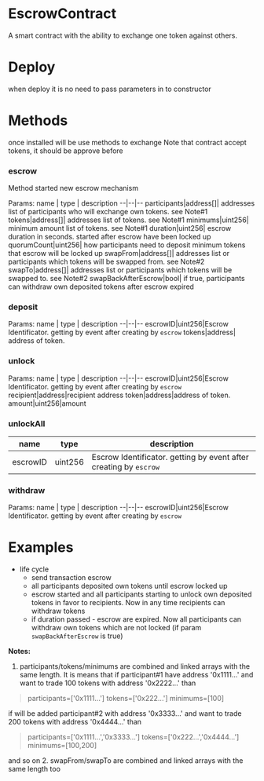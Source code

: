 
# EscrowContract
A smart contract with the ability to exchange one token against others.
# Deploy
when deploy it is no need to pass parameters in to constructor

# Methods
once installed will be use methods to exchange
Note that contract accept tokens, it should be approve before

### escrow
Method started new escrow mechanism

Params:
name  | type | description
--|--|--
participants|address[]| addresses list of participants who will exchange own tokens. see Note#1
tokens|address[]| addresses list of tokens. see Note#1
minimums|uint256| minimum amount list of tokens. see Note#1
duration|uint256| escrow duration in seconds. started after escrow have been locked up
quorumCount|uint256| how participants need to deposit minimum tokens that escrow will be locked up
swapFrom|address[]| addresses list or participants which tokens will be swapped from. see Note#2
swapTo|address[]| addresses list or participants which tokens will be swapped to. see Note#2
swapBackAfterEscrow|bool| if true,  participants can withdraw own deposited tokens after escrow expired

### deposit
Params:
name  | type | description
--|--|--
escrowID|uint256|Escrow Identificator. getting by event after creating by `escrow`
tokens|address| address of token.

### unlock
Params:
name  | type | description
--|--|--
escrowID|uint256|Escrow Identificator. getting by event after creating by `escrow`
recipient|address|recipient address
token|address|address of token.
amount|uint256|amount

### unlockAll
name  | type | description
--|--|--
escrowID|uint256|Escrow Identificator. getting by event after creating by `escrow`

### withdraw
Params:
name  | type | description
--|--|--
escrowID|uint256|Escrow Identificator. getting by event after creating by `escrow`

# Examples
* life cycle 
    * send transaction escrow
    * all participants deposited own tokens until escrow locked up
    * escrow started and all participants starting to unlock own deposited tokens in favor to recipients. Now in any time recipients can withdraw tokens
    * if  duration passed - escrow are expired. Now all participants can withdraw own tokens which are not locked (if param `swapBackAfterEscrow` is true)
    
**Notes:**
1. participants/tokens/minimums are combined and linked arrays with the same length. 
It is means that if participant#1 have address '0x1111...' and want to trade 100 tokens with address '0x2222...'
than

> participants=['0x1111...']
tokens=['0x222...']
minimums=[100]


if will be added participant#2 with address '0x3333...' and want to trade 200 tokens with address '0x4444...'
than
> participants=['0x1111...','0x3333...']
tokens=['0x222...','0x4444...']
minimums=[100,200]

and so on
2. swapFrom/swapTo are combined and linked arrays with the same length too
